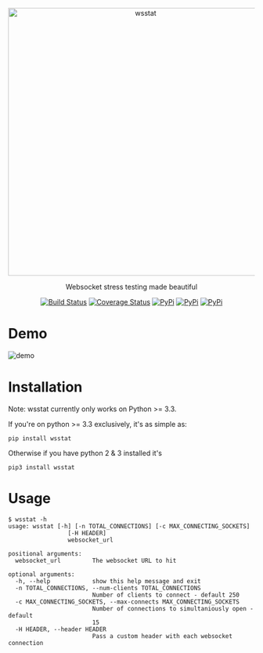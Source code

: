 <p align="center">
  <a href="https://pypi.python.org/pypi/wsstat/">
    <img alt="wsstat" src="https://cloud.githubusercontent.com/assets/1072598/19067433/0657350a-89d3-11e6-92ef-9e20fd8245ac.png" width="546">
  </a>
</p>

<p align="center">
  Websocket stress testing made beautiful
</p>

<p align="center">
    <a href="https://travis-ci.org/Fitblip/wsstat"><img src="https://travis-ci.org/Fitblip/wsstat.svg?branch=master" alt="Build Status" data-canonical-src="https://travis-ci.org/Fitblip/wsstat.svg?branch=master" style="max-width:100%;"></a>
    <a href="https://coveralls.io/github/Fitblip/wsstat?branch=master"><img src="https://coveralls.io/repos/github/Fitblip/wsstat/badge.svg?branch=master" alt="Coverage Status" data-canonical-src="https://coveralls.io/repos/github/Fitblip/wsstat/badge.svg?branch=master" style="max-width:100%;"></a>
    <a href="https://pypi.python.org/pypi/wsstat/"><img src="https://img.shields.io/pypi/v/wsstat.svg" alt="PyPi" data-canonical-src="https://img.shields.io/pypi/v/wsstat.svg" style="max-width:100%;"></a>
    <a href="https://pypi.python.org/pypi/wsstat/"><img src="https://img.shields.io/pypi/l/wsstat.svg" alt="PyPi" data-canonical-src="https://img.shields.io/pypi/l/wsstat.svg" style="max-width:100%;"></a>
    <a href="https://pypi.python.org/pypi/wsstat/"><img src="https://img.shields.io/pypi/pyversions/wsstat.svg" alt="PyPi" data-canonical-src="https://img.shields.io/pypi/pyversions/wsstat.svg" style="max-width:100%;"></a>
</p>


# Demo
![demo](https://cloud.githubusercontent.com/assets/1072598/19066857/48e13252-89d0-11e6-9ff3-ef2c69ae815e.gif)


# Installation
Note: wsstat currently only works on Python >= 3.3.

If you're on python >= 3.3 exclusively, it's as simple as:
```
pip install wsstat
```
Otherwise if you have python 2 & 3 installed it's
```
pip3 install wsstat
```

# Usage
```
$ wsstat -h
usage: wsstat [-h] [-n TOTAL_CONNECTIONS] [-c MAX_CONNECTING_SOCKETS]
                 [-H HEADER]
                 websocket_url

positional arguments:
  websocket_url         The websocket URL to hit

optional arguments:
  -h, --help            show this help message and exit
  -n TOTAL_CONNECTIONS, --num-clients TOTAL_CONNECTIONS
                        Number of clients to connect - default 250
  -c MAX_CONNECTING_SOCKETS, --max-connects MAX_CONNECTING_SOCKETS
                        Number of connections to simultaniously open - default
                        15
  -H HEADER, --header HEADER
                        Pass a custom header with each websocket connection
```

